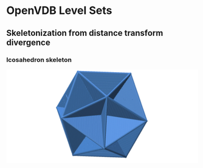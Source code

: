 # OpenVDB Level Sets


## Skeletonization from distance transform divergence
### Icosahedron skeleton
![Alt Text](./images/Icosahedron.jpg)